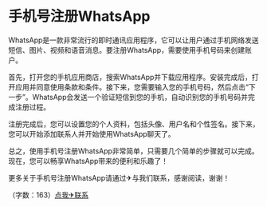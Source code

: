 # 手机号注册WhatsApp

WhatsApp是一款非常流行的即时通讯应用程序，它可以让用户通过手机网络发送短信、图片、视频和语音消息。要注册WhatsApp，需要使用手机号码来创建账户。

首先，打开您的手机应用商店，搜索WhatsApp并下载应用程序。安装完成后，打开应用并同意使用条款和条件。接下来，您需要输入您的手机号码，然后点击“下一步”。WhatsApp会发送一个验证短信到您的手机，自动识别您的手机号码并完成注册过程。

注册完成后，您可以设置您的个人资料，包括头像、用户名和个性签名。接下来，您可以开始添加联系人并开始使用WhatsApp聊天了。

总之，使用手机号注册WhatsApp非常简单，只需要几个简单的步骤就可以完成。现在，您可以畅享WhatsApp带来的便利和乐趣了！

更多关于手机号注册WhatsApp请通过✈与我们联系，感谢阅读，谢谢！

（字数：163）[点我✈联系](https://ss.k02.cc)